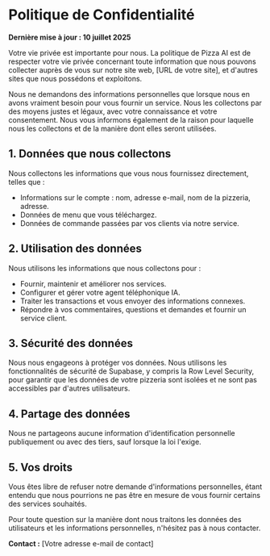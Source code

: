 # Politique de Confidentialité

**Dernière mise à jour : 10 juillet 2025**

Votre vie privée est importante pour nous. La politique de Pizza AI est de respecter votre vie privée concernant toute information que nous pouvons collecter auprès de vous sur notre site web, [URL de votre site], et d'autres sites que nous possédons et exploitons.

Nous ne demandons des informations personnelles que lorsque nous en avons vraiment besoin pour vous fournir un service. Nous les collectons par des moyens justes et légaux, avec votre connaissance et votre consentement. Nous vous informons également de la raison pour laquelle nous les collectons et de la manière dont elles seront utilisées.

## 1. Données que nous collectons

Nous collectons les informations que vous nous fournissez directement, telles que :
-   Informations sur le compte : nom, adresse e-mail, nom de la pizzeria, adresse.
-   Données de menu que vous téléchargez.
-   Données de commande passées par vos clients via notre service.

## 2. Utilisation des données

Nous utilisons les informations que nous collectons pour :
-   Fournir, maintenir et améliorer nos services.
-   Configurer et gérer votre agent téléphonique IA.
-   Traiter les transactions et vous envoyer des informations connexes.
-   Répondre à vos commentaires, questions et demandes et fournir un service client.

## 3. Sécurité des données

Nous nous engageons à protéger vos données. Nous utilisons les fonctionnalités de sécurité de Supabase, y compris la Row Level Security, pour garantir que les données de votre pizzeria sont isolées et ne sont pas accessibles par d'autres utilisateurs.

## 4. Partage des données

Nous ne partageons aucune information d'identification personnelle publiquement ou avec des tiers, sauf lorsque la loi l'exige.

## 5. Vos droits

Vous êtes libre de refuser notre demande d'informations personnelles, étant entendu que nous pourrions ne pas être en mesure de vous fournir certains des services souhaités.

Pour toute question sur la manière dont nous traitons les données des utilisateurs et les informations personnelles, n'hésitez pas à nous contacter.

**Contact :** [Votre adresse e-mail de contact]
